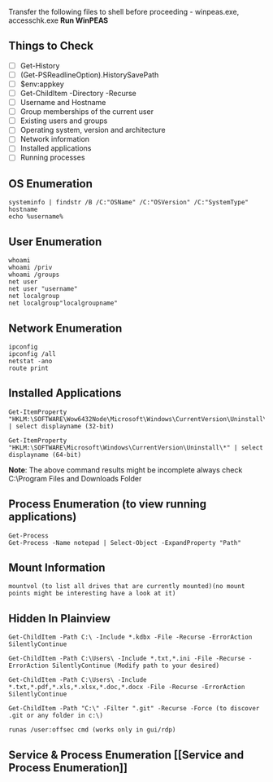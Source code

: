 Transfer the following files to shell before proceeding - winpeas.exe, accesschk.exe
**Run WinPEAS**

## Things to Check 
- [ ] Get-History
- [ ] (Get-PSReadlineOption).HistorySavePath
- [ ] $env:appkey
- [ ] Get-ChildItem -Directory -Recurse
- [ ] Username and Hostname
- [ ] Group memberships of the current user
- [ ] Existing users and groups
- [ ] Operating system, version and architecture
- [ ] Network information
- [ ] Installed applications
- [ ] Running processes

## OS Enumeration
```
systeminfo | findstr /B /C:"OSName" /C:"OSVersion" /C:"SystemType"
hostname  
echo %username%
```

## User Enumeration
```
whoami  
whoami /priv  
whoami /groups  
net user  
net user "username"  
net localgroup  
net localgroup"localgroupname"
```

## Network Enumeration
```
ipconfig
ipconfig /all
netstat -ano
route print
```

## Installed Applications
```
Get-ItemProperty "HKLM:\SOFTWARE\Wow6432Node\Microsoft\Windows\CurrentVersion\Uninstall\*" | select displayname (32-bit)

Get-ItemProperty 
"HKLM:\SOFTWARE\Microsoft\Windows\CurrentVersion\Uninstall\*" | select displayname (64-bit)
```
**Note**: The above command results might be incomplete always check C:\Program Files and Downloads Folder

## Process Enumeration (to view running applications)
```
Get-Process  
Get-Process -Name notepad | Select-Object -ExpandProperty "Path"
```

## Mount Information
```
mountvol (to list all drives that are currently mounted)(no mount points might be interesting have a look at it)
```

## Hidden In Plainview
```
Get-ChildItem -Path C:\ -Include *.kdbx -File -Recurse -ErrorAction SilentlyContinue  

Get-ChildItem -Path C:\Users\ -Include *.txt,*.ini -File -Recurse -ErrorAction SilentlyContinue (Modify path to your desired) 

Get-ChildItem -Path C:\Users\ -Include *.txt,*.pdf,*.xls,*.xlsx,*.doc,*.docx -File -Recurse -ErrorAction SilentlyContinue  

Get-ChildItem -Path "C:\" -Filter ".git" -Recurse -Force (to discover .git or any folder in c:\)

runas /user:offsec cmd (works only in gui/rdp)
```

## Service & Process Enumeration [[Service and Process Enumeration]] 